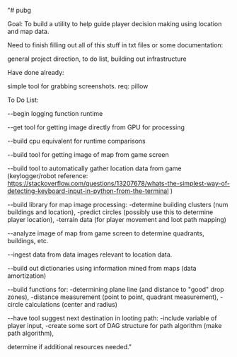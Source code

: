 "# pubg

Goal: To build a utility to help guide player decision making using location and
      map data.

Need to finish filling out all of this stuff in txt files or some documentation:

  general project direction,
  to do list,
  building out infrastructure

Have done already:

  simple tool for grabbing screenshots. req: pillow

To Do List:

  --begin logging function runtime

  --get tool for getting image directly from GPU for processing

  --build cpu equivalent for runtime comparisons

  --build tool for getting image of map from game screen

  --build tool to automatically gather location data from game
  (keylogger/robot reference: https://stackoverflow.com/questions/13207678/whats-the-simplest-way-of-detecting-keyboard-input-in-python-from-the-terminal )

  --build library for map image processing:
    -determine building clusters (num buildings and location),
    -predict circles (possibly use this to determine player location),
    -terrain data (for player movement and loot path mapping)

  --analyze image of map from game screen to determine quadrants, buildings, etc.

  --ingest data from data images relevant to location data.
  
  --build out dictionaries using information mined from maps (data amortization)

  --build functions for:
    -determining plane line (and distance to "good" drop zones),
    -distance measurement (point to point, quadrant measurement),
    -circle calculations (center and radius)

  --have tool suggest next destination in looting path:
    -include variable of player input,
    -create some sort of DAG structure for path algorithm (make path algorithm),


determine if additional resources needed."
